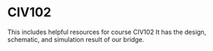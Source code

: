 # CIV102
This includes helpful resources for course CIV102
It has the design, schematic, and simulation result of our bridge.

